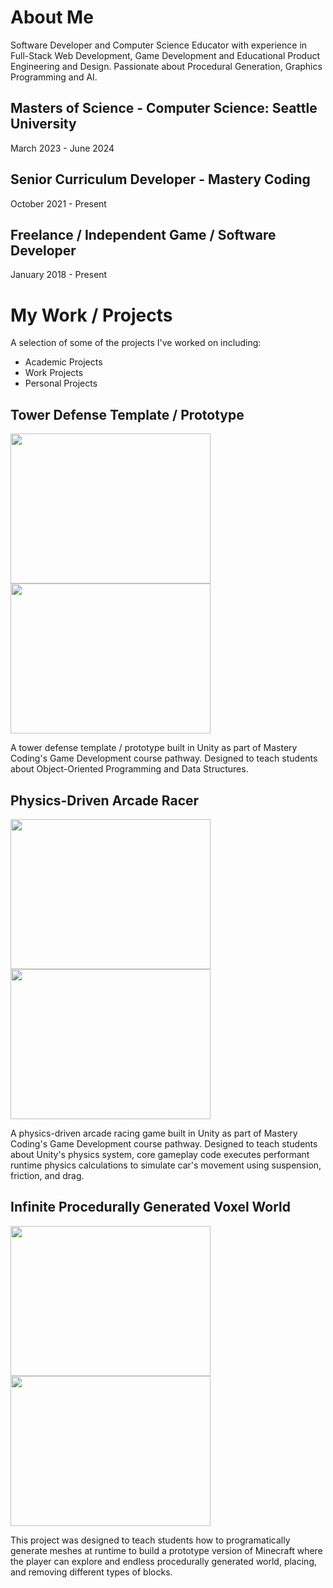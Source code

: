 # About Me

Software Developer and Computer Science Educator with experience in Full-Stack Web Development, Game Development and Educational Product Engineering and Design. Passionate about Procedural Generation, Graphics Programming and AI.

## Masters of Science - Computer Science: Seattle University
March 2023 - June 2024

## Senior Curriculum Developer - Mastery Coding
October 2021 - Present

## Freelance / Independent Game / Software Developer
January 2018 - Present

# My Work / Projects

A selection of some of the projects I've worked on including:
- Academic Projects
- Work Projects
- Personal Projects

## Tower Defense Template / Prototype

<div display=flex flexDirection=row justifyContent=center> 
  <img src="https://github.com/torbenwb/mc-gd1-unit-7/blob/main/readme-assets/u7-2.gif" width=320 height=240/>
  <img src="https://github.com/torbenwb/mc-gd1-unit-7/blob/main/readme-assets/u7-3.gif" width=320 height=240/>
</div>

A tower defense template / prototype built in Unity as part of Mastery Coding's Game Development course pathway. Designed to teach students about Object-Oriented Programming and Data Structures.

## Physics-Driven Arcade Racer

<div display=flex flexDirection=row justifyContent=center> 
  <img src="https://github.com/torbenwb/mc-gd2/blob/main/visual-assets/u1-1.gif" width=320 height=240/>
  <img src="https://github.com/torbenwb/mc-gd2/blob/main/visual-assets/u1-2.gif" width=320 height=240/>
</div>

A physics-driven arcade racing game built in Unity as part of Mastery Coding's Game Development course pathway. Designed to teach students about Unity's physics system, core gameplay code executes performant runtime physics calculations to simulate car's movement using suspension, friction, and drag.

## Infinite Procedurally Generated Voxel World

<div display=flex flexDirection=row justifyContent=center> 
  <img src="https://github.com/torbenwb/mc-gd2/blob/main/visual-assets/u2-1.gif" width=320 height=240/>
  <img src="https://github.com/torbenwb/mc-gd2/blob/main/visual-assets/u2-2.gif" width=320 height=240/>
</div>

This project was designed to teach students how to programatically generate meshes at runtime to build a prototype version of Minecraft where the player can explore and endless procedurally generated world, placing, and removing different types of blocks.
